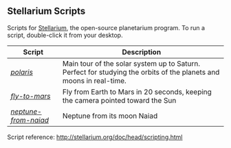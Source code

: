 ## Stellarium Scripts
Scripts for [Stellarium](http://stellarium.org/), the open-source planetarium program.  To run a script, double-click it from your desktop.

Script | Description
--- | ---
*[polaris](./polaris.ssc)* | Main tour of the solar system up to Saturn. Perfect for studying the orbits of the planets and moons in real-time.
*[fly-to-mars](./fly-to-mars.ssc)* | Fly from Earth to Mars in 20 seconds, keeping the camera pointed toward the Sun
*[neptune-from-naiad](./neptune-from-naiad.ssc)* | Neptune from its moon Naiad

Script reference: <http://stellarium.org/doc/head/scripting.html>

